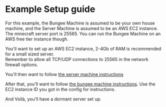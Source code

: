 # Example Setup guide  

For this example, the Bungee Machine is assumed to be your own house machine, and the Server Machine is assumed to be
an AWS EC2 instance. The minecraft server port is 25565. You can run the Bungee Machine on an AWS free tier instance though.  

You'll want to set up an AWS EC2 instance, 2-4Gb of RAM is recommended for a small sized server.  
Remember to allow all TCP/UDP connections to 25565 in the network firewall options.

You'll then want to follow [the server machine instructions](server_machine)  


After that, you'll want to follow [the bungee machine instructions](bungee_machine). Use the EC2 instance ID you got in
the config for instructions.  


And Voilà, you'll have a dormant server set up.